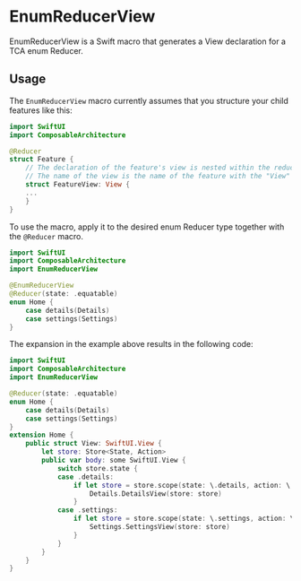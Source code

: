 # EnumReducerView

EnumReducerView is a Swift macro that generates a View declaration for a TCA enum Reducer.

## Usage
The `EnumReducerView` macro currently assumes that you structure your child features like this:
```swift
import SwiftUI
import ComposableArchitecture

@Reducer
struct Feature {
    // The declaration of the feature's view is nested within the reducer body or extension.
    // The name of the view is the name of the feature with the "View" suffix appended.
    struct FeatureView: View {
    ...
    }
}
```

To use the macro, apply it to the desired enum Reducer type together with the `@Reducer` macro.
```swift
import SwiftUI
import ComposableArchitecture
import EnumReducerView

@EnumReducerView
@Reducer(state: .equatable)
enum Home {
    case details(Details)
    case settings(Settings)
}
```

The expansion in the example above results in the following code:
```swift
import SwiftUI
import ComposableArchitecture
import EnumReducerView

@Reducer(state: .equatable)
enum Home {
    case details(Details)
    case settings(Settings)
}
extension Home {
    public struct View: SwiftUI.View {
        let store: Store<State, Action>
        public var body: some SwiftUI.View {
            switch store.state {
            case .details:
                if let store = store.scope(state: \.details, action: \.details) {
                    Details.DetailsView(store: store)
                }
            case .settings:
                if let store = store.scope(state: \.settings, action: \.settings) {
                    Settings.SettingsView(store: store)
                } 
            }
        }
    }
}
```
